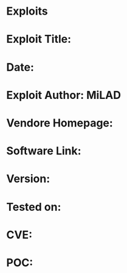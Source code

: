 # Exploits
# Exploit Title: 
# Date: 
# Exploit Author: MiLAD
# Vendore Homepage:
# Software Link:
# Version:
# Tested on:
# CVE:
# POC: 
